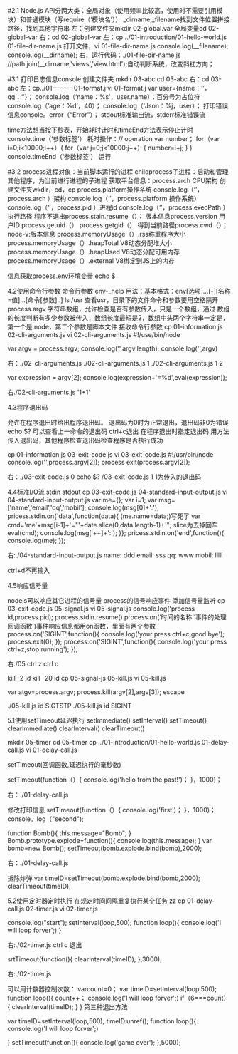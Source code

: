 #2.1
Node.js API分两大类：全局对象（使用频率比较高，使用时不需要引用模块）和普通模块（写require（‘模块名’））
_dirname,_filename找到文件位置拼接路径，找到其他字符串
左：创建文件夹mkdir 02-global.var
全局变量cd 02-global-var
右：cd 02-global-var
左：cp ../01-introduction/01-hello-world.js 01-file-dir-name.js
打开文件，vi 01-file-dir-name.js
console.log(__filename);
console.log(__dirname);
右，运行代码：./01-file-dir-name.js
//path.join(__dirname,'views','view.html');自动判断系统，改变斜杠方向；


#3.1
打印日志信息console
创建文件夹 mkdir 03-abc
 cd 03-abc
 右：cd 03-abc
 左：cp../01------- 01-format.j
 vi 01-format.j
 var user={name：‘’，
            qq：‘’}；
 console.log（‘name：%s’，user.name）；百分号为占位符
  console.log（‘age：%d’，40）；
   console.log（‘Json：%j，user）；
打印错误信息console。error（“Error”）；
stdout标准输出流，stderr标准错误流

time方法想当按下秒表，开始耗时计时和timeEnd方法表示停止计时
console.time（‘参数标签’）
耗时操作：// operation
var number；
for（var i=0;i<10000;i++）{
  for（var j=0;j<10000;j++）{
  number=i+j;
  }
 }
console.timeEnd（‘参数标签’）
运行


#3.2
process进程对象：当前脚本运行的进程
childprocess子进程：启动和管理其他程序，为当前进行进程的子进程
获取平台信息：process.arch  CPU架构
创建文件夹wkdir，cd，cp
process.platform操作系统
console.log（‘’，process.arch ）架构
console.log（‘’，process.platform 操作系统）
console.log（‘’，process.pid ）进程id
console.log（‘’，process.execPath ）执行路径
程序不退出process.stain.resume（）；
版本信息process.version
用户ID process.getuid（）
      process.getgid（）
得到当前路径process.cwd（）；
node-v:版本信息
process.memoryUsage（）.rss称重程序大小
process.memoryUsage（）.heapTotal  V8动态分配堆大小
process.memoryUsage（）.heapUsed V8动态分配可用内存
process.memoryUsage（）.external  V8绑定到JS上的内存

信息获取process.env环境变量
echo $ 


4.2使用命令行参数
命令行参数
env-_help
用法：基本格式：env[选项]...[-][名称=值]...[命令[参数]..]
ls /usr  查看usr，目录下的文件命令和参数要用空格隔开
process.argv  字符串数组，允许检查是否有参数传入，只是一个数组，通过
数组的长度判断有多少参数被传入，数组长度最短是2，数组中头两个字符串一定是，第一个是
node，第二个参数是脚本文件
接收命令行参数
cp 01-information.js 02-cli-arguments.js
vi 02-cli-arguments.js
#!/use/bin/node

var argv = process.argv;
console.log('',argv.length);
console.log('',argv)

右：./02-cli-arguments.js
./02-cli-arguments.js 1
./02-cli-arguments.js 1 2

var expression = argv[2];
console.log(expression+'=%d',eval(expression));


右./02-cli-arguments.js '1+1'


4.3程序退出码

允许在程序退出时给出程序退出码。
退出码为0时为正常退出，退出码非0为错误
echo $?
可以查看上一命令的退出码
ctrl+c退出
在程序退出时指定退出码
用方法传入退出码，其他程序检查退出码检查程序是否执行成功


cp 01-information.js 03-exit-code.js
vi 03-exit-code.js
#!/usr/bin/node
console.log('',process.argv[2]);
process exit(process.argv[2]);

右：./03-exit-code.js 0
echo $?
/03-exit-code.js 1 1为传入的退出码







4.4标准I/O流
stdin stdout
cp 03-exit-code.js 04-standard-input-output.js
vi 04-standard-input-output.js
var me={};
var i=1;
var msg=['name','email','qq','mobil'];
console.log(msg[0]+':');
pricess.stdin.on{'data',function(data){
	(me.name=data;)写死了
	var cmd='me'+msg[i-1]+'="'+date.slice(0,data.length-1)+'";
	slice为去掉回车
	eval(cmd);
	console.log(msg[i++]+':');
}};
pricess.stdin.on('end',function(){
	console.log(me);
});

右:./04-standard-input-output.js
 name:
 ddd
 email:
 sss
 qq:
 www
 mobil:
 lllll
 
ctrl+d不再输入














4.5响应信号量

nodejs可以响应其它进程的信号量
process的信号响应事件
添加信号量监听
cp 03-exit-code.js 05-signal.js
vi 05-signal.js
console.log('process id,process.pid);
process.stdin.resume()
process.on(‘时间的名称’‘事件的处理回调函数’)事件响应信息都用on函数，里面有两个参数
process.on('SIGINT',function(){
	console.log('your press ctrl+c,good bye');
	process.exit(0);
});
process.on('SIGINT',function(){
	console.log('your press ctrl+z,stop running');
});

右./05
ctrl z
ctrl c


kill -2 id
kill -20 id
cp 05-signal-js 05-kill.js
vi 05-kill.js

var atgv=process.argv;
process.kill(argv[2],argv[3]); 
escape

./05-kill.js id SIGTSTP
./05-kill.js id SIGINT








5.1使用setTimeout延迟执行
setImmediate()
setInterval()
setTimeout()
clearImmediate()
clearInterval()
clearTimeout()

mkdir 05-timer
cd 05-timer
cp ../01-introduction/01-hello-world.js 01-delay-call.js
vi 01-delay-call.js

setTimeout(回调函数,延迟执行的毫秒数)

setTimeout(function（）{
	console.log('hello from the past!')；
}，1000)；


右：./01-delay-call.js

修改打印信息
setTimeout(function（）{
	console.log('first')；
}，1000)；
console。log（"second");


function Bomb(){
	this.message="Bomb";
}
Bomb.prototype.explode=function(){
	console.log(this.message);
}
var bomb=new Bomb();
setTimeout(bomb.explode.bind(bomb),2000);

右：./01-delay-call.js

拆除炸弹
var timeID=setTimeout(bomb.explode.bind(bomb,2000);
clearTimeout(timeID);







5.2使用定时器定时执行
在规定时间间隔重复执行某个任务
zz
cp 01-delay-call.js 02-timer.js
vi 02-timer.js

console.log("start");
setInterval(loop,500);
function loop(){
	console.log('I will loop forver';)
}

右:./02-timer.js
ctrl c 退出

srtTimeout(function(){
	clearInterval(timeID);
},3000);

右:./02-timer.js
  
可以用计数器控制次数：
varcount=0；
var timeID=setInterval(loop,500);
function loop(){
	count++；
	console.log('I will loop forver';)
	if（6===count）{
		clearInterval(timeID);
	}
}
第三种退出方法

var timeID=setInterval(loop,500);
timeID.unref();
function loop(){
	console.log('I will loop forver';)

}
setTimeout(function(){
	console.log('game over');
},5000);

